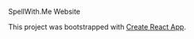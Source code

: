 SpellWith.Me Website

This project was bootstrapped with [Create React App](https://github.com/facebookincubator/create-react-app).


